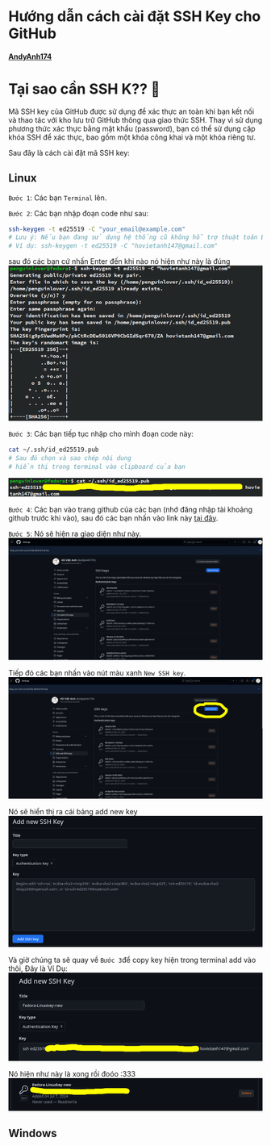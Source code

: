 # Hướng dẫn cách cài đặt SSH Key cho GitHub
#### [AndyAnh174](https://github.com/AndyAnh174/)

# Tại sao cần SSH K?? 🤔

Mã SSH key của GitHub được sử dụng để xác thực an toàn khi bạn kết nối và thao tác với kho lưu trữ GitHub thông qua giao thức SSH. Thay vì sử dụng phương thức xác thực bằng mật khẩu (password), bạn có thể sử dụng cặp khóa SSH để xác thực, bao gồm một khóa công khai và một khóa riêng tư.

Sau đây là cách cài đặt mã SSH key:

## Linux

`Bước 1`: Các bạn `Terminal` lên.

`Bước 2`: Các bạn nhập đoạn code như sau:
```sh
ssh-keygen -t ed25519 -C "your_email@example.com"
# Lưu ý: Nếu bạn đang sử dụng hệ thống cũ không hỗ trợ thuật toán Ed25519, hãy sử dụng:
# Ví dụ: ssh-keygen -t ed25519 -C "hovietanh147@gmail.com"
```
sau đó các bạn cứ nhấn Enter đến khi nào nó hiện như này là đúng 
![alt text](image-1.png)

`Bước 3`: Các bạn tiếp tục nhập cho mình đoạn code này:
```sh
cat ~/.ssh/id_ed25519.pub
# Sau đó chọn và sao chép nội dung
# hiển thị trong terminal vào clipboard của bạn
```
![alt text](image-2.png)

`Bước 4`: Các bạn vào trang github của các bạn (nhớ đăng nhập tài khoảng github trước khi vào), sau đó các bạn nhấn vào link này [tại đây](https://github.com/settings/keys).

`Bước 5`: Nó sẽ hiện ra giao diện như này.
![alt text](image-3.png)

Tiếp đó các bạn nhấn vào nút màu xanh `New SSH key`.
![alt text](image-4.png)

Nó sẽ hiển thị ra cái bảng add new key
![alt text](image-5.png)

Và giờ chúng ta sẽ quay về `Bước 3`để copy key hiện trong terminal add vào thôi, Đây là Ví Dụ:
![alt text](image-6.png)

Nó hiện như này là xong rồi đoóo :333
![alt text](image-7.png)

## Windows
